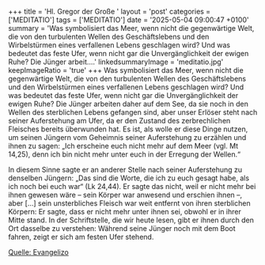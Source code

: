 +++
title = 'Hl. Gregor der Große  '
layout = 'post'
categories = ['MEDITATIO']
tags = ['MEDITATIO']
date = '2025-05-04 09:00:47 +0100'
summary = 'Was symbolisiert das Meer, wenn nicht die gegenwärtige Welt, die von den turbulenten Wellen des Geschäftslebens und den Wirbelstürmen eines verfallenen Lebens geschlagen wird? Und was bedeutet das feste Ufer, wenn nicht gar die Unvergänglichkeit der ewigen Ruhe? Die Jünger arbeit....'
linkedsummaryImage = 'meditatio.jpg'
keepImageRatio = 'true'
+++
Was symbolisiert das Meer, wenn nicht die gegenwärtige Welt, die von den turbulenten Wellen des Geschäftslebens und den Wirbelstürmen eines verfallenen Lebens geschlagen wird? Und was bedeutet das feste Ufer, wenn nicht gar die Unvergänglichkeit der ewigen Ruhe? Die Jünger arbeiten daher auf dem See, da sie noch in den Wellen des sterblichen Lebens gefangen sind, aber unser Erlöser steht nach seiner Auferstehung am Ufer, da er den Zustand des zerbrechlichen Fleisches bereits überwunden hat.<!--more--> Es ist, als wolle er diese Dinge nutzen, um seinen Jüngern vom Geheimnis seiner Auferstehung zu erzählen und ihnen zu sagen: „Ich erscheine euch nicht mehr auf dem Meer (vgl. Mt 14,25), denn ich bin nicht mehr unter euch in der Erregung der Wellen.“

In diesem Sinne sagte er an anderer Stelle nach seiner Auferstehung zu denselben Jüngern: „Das sind die Worte, die ich zu euch gesagt habe, als ich noch bei euch war“ (Lk 24,44). Er sagte das nicht, weil er nicht mehr bei ihnen gewesen wäre – sein Körper war anwesend und erschien ihnen –, aber […] sein unsterbliches Fleisch war weit entfernt von ihren sterblichen Körpern: Er sagte, dass er nicht mehr unter ihnen sei, obwohl er in ihrer Mitte stand. In der Schriftstelle, die wir heute lesen, gibt er ihnen durch den Ort dasselbe zu verstehen: Während seine Jünger noch mit dem Boot fahren, zeigt er sich am festen Ufer stehend.




[Quelle: Evangelizo](https://evangeliumtagfuertag.org/DE/gospel)
